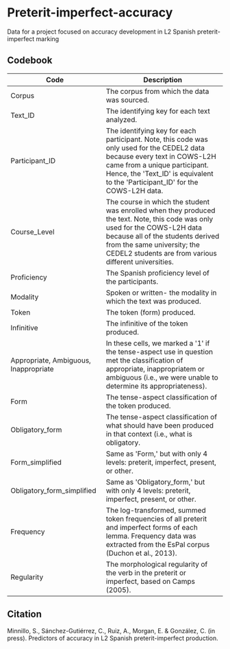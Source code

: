 # Preterit-imperfect-accuracy
Data for a project focused on accuracy development in L2 Spanish preterit-imperfect marking

## Codebook

| Code  | Description |
| ------------- | ------------- |
| Corpus  | The corpus from which the data was sourced.  |
| Text_ID  | The identifying key for each text analyzed.  |
| Participant_ID  | The identifying key for each participant. Note, this code was only used for the CEDEL2 data because every text in COWS-L2H came from a unique participant. Hence, the 'Text_ID' is equivalent to the 'Participant_ID' for the COWS-L2H data. |
| Course_Level  | The course in which the student was enrolled when they produced the text. Note, this code was only used for the COWS-L2H data because all of the students derived from the same university; the CEDEL2 students are from various different universities. |
| Proficiency  | The Spanish proficiency level of the participants.  |
| Modality  | Spoken or written- the modality in which the text was produced.  |
| Token  | The token (form) produced.  |
| Infinitive  | The infinitive of the token produced.  |
| Appropriate, Ambiguous, Inappropriate  | In these cells, we marked a '1' if the tense-aspect use in question met the classification of appropriate, inappropriatem or ambiguous (i.e., we were unable to determine its appropriateness).  |
| Form  | The tense-aspect classification of the token produced.  |
| Obligatory_form  | The tense-aspect classification of what should have been produced in that context (i.e., what is obligatory.  |
| Form_simplified  | Same as 'Form,' but with only 4 levels: preterit, imperfect, present, or other. |
| Obligatory_form_simplified  | Same as 'Obligatory_form,' but with only 4 levels: preterit, imperfect, present, or other.  |
| Frequency  | The log-transformed, summed token frequencies of all preterit and imperfect forms of each lemma. Frequency data was extracted from the EsPal corpus (Duchon et al., 2013).  |
| Regularity  | The morphological regularity of the verb in the preterit or imperfect, based on Camps (2005). |

## Citation

Minnillo, S., Sánchez-Gutiérrez, C., Ruiz, A., Morgan, E. & González, C. (in press).
Predictors of accuracy in L2 Spanish preterit-imperfect production.

